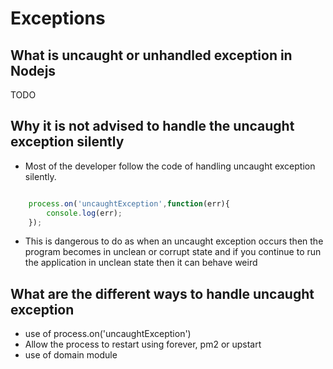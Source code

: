 # Exceptions 


## What is uncaught or unhandled exception in Nodejs

TODO


## Why it is not advised to handle the uncaught exception silently

- Most of the developer follow the code of handling uncaught exception silently.

```javascript 

    process.on('uncaughtException',function(err){
        console.log(err);
    });

```

- This is dangerous to do as when an uncaught exception occurs then the program becomes in unclean or corrupt state and if you continue to run the application in unclean state then it can behave weird


## What are the different ways to handle uncaught exception

- use of process.on('uncaughtException') 
- Allow the process to restart using forever, pm2 or upstart
- use of domain module